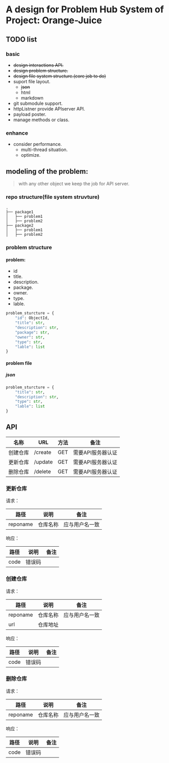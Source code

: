 # A design for Problem Hub System of Project: Orange-Juice

## TODO list
### basic
* ~~design interactions API.~~
* ~~design problem structure.~~
* ~~design file system structure.(core job to do)~~
* suport file layout.
    * ~~json~~
    * html
    * markdown
* git submodule support.
* httpListner provide APIserver API.
* payload poster.
* manage methods or class.

### enhance
* consider performance.
    * multi-thread situation.
    * optimize.

## modeling of the problem:
> with any other object we keep the job for API server.

### repo structure(file system struvture)
```
.
├── package1
│   ├── problem1
│   ├── problem2
├── package2
│   ├── problem1
│   ├── problem2
```
### problem structure
#### problem:

* id
* title.
* description.
* package.
* owner.
* type.
* lable.

```python
problem_sturcture = {
    "id": ObjectId,
    "title": str,
    "description": str,
    "package": str,
    "owner": str,
    "type": str,
    "lable": list
}
```

#### problem file
##### json

```python
problem_sturcture = {
    "title": str,
    "description": str,
    "type": str,
    "lable": list
}
```

## API

| 名称   | URL     | 方法   | 备注         |
| ---- | ------- | ---- | ---------- |
| 创建仓库 | /create | GET  | 需要API服务器认证 |
| 更新仓库 | /update | GET  | 需要API服务器认证 |
| 删除仓库 | /delete | GET  | 需要API服务器认证 |

### 更新仓库

请求：

| 路径       | 说明   | 备注      |
| -------- | ---- | ------- |
| reponame | 仓库名称 | 应与用户名一致 |

响应：

| 路径   | 说明   | 备注   |
| ---- | ---- | ---- |
| code | 错误码  |      |

### 创建仓库

请求：

| 路径       | 说明   | 备注      |
| -------- | ---- | ------- |
| reponame | 仓库名称 | 应与用户名一致 |
| url      | 仓库地址 |         |

响应：

| 路径   | 说明   | 备注   |
| ---- | ---- | ---- |
| code | 错误码  |      |

### 删除仓库

请求：

| 路径       | 说明   | 备注      |
| -------- | ---- | ------- |
| reponame | 仓库名称 | 应与用户名一致 |

响应：

| 路径   | 说明   | 备注   |
| ---- | ---- | ---- |
| code | 错误码  |      |